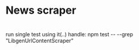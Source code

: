 # News scraper
# 




run single test using it(..) handle:
    npm test -- --grep "LibgenUrlContentScraper"
